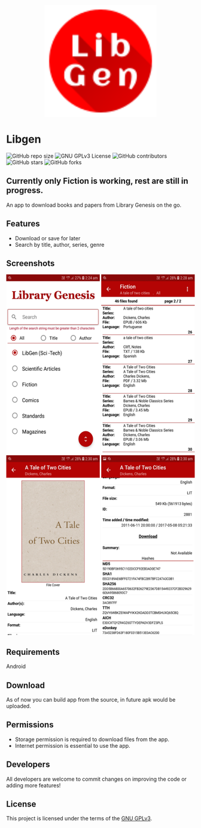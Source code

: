 <p align = "center">
  <img alt="react-native-paper" src="Screenshots/icon.svg?sanitize=true" width="300">
</p>

# Libgen

![GitHub repo size](https://img.shields.io/github/repo-size/Maskedman99/LibGen)
![GNU GPLv3 License](https://img.shields.io/github/license/Maskedman99/MEC?color=lime)
![GitHub contributors](https://img.shields.io/github/contributors/Maskedman99/MEC)
![GitHub stars](https://img.shields.io/github/stars/Maskedman99/MEC?style=social)
![GitHub forks](https://img.shields.io/github/forks/Maskedman99/MEC?style=social)

## Currently only Fiction is working, rest are still in progress.

An app to download books and papers from Library Genesis on the go.

## Features

- Download or save for later
- Search by title, author, series, genre

## Screenshots

<p align ="left">
  <img src="Screenshots/1.jpg" width="250" height="480">
  <img src="Screenshots/2.jpg" width="250" height="480">
  <img src="Screenshots/3.jpg" width="250" height="480">
  <img src="Screenshots/4.jpg" width="250" height="480">
</p>

## Requirements

Android

## Download

As of now you can build app from the source, in future apk would be uploaded.

## Permissions

- Storage permission is required to download files from the app.
- Internet permission is essential to use the app.

## Developers

All developers are welcome to commit changes on improving the code or adding more features!

## License

This project is licensed under the terms of the [GNU GPLv3](/LICENSE).
